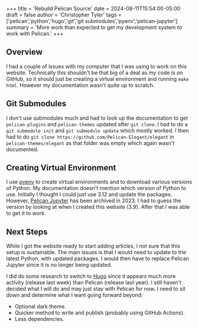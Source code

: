 +++
title = 'Rebuild Pelican Source' 
date = 2024-08-11T15:54:00-05:00
draft = false
author = 'Christopher Tyler'
tags = ['pelican','python','hugo','git','git submodules','pyenv','pelican-jupyter']
summary = 'More work than expected to get my development system to work with Pelican.'
+++

## Overview

I had a couple of issues with my computer that I was using to work on this
website.
Technically this shouldn't be that big of a deal as my code is on GitHub, so it
should just be creating a virtual environment and running `make html`.
However my documentation wasn't quite up to scratch.

## Git Submodules

I don't use submodules much and had to look up the documentation to get
`pelican-plugins` and `pelican-themes` updated after `git clone`.
I had to do a `git submodule init` and `git submodule update` which mostly
worked.
I then had to do `git clone https://github.com/Pelican-Elegant/elegant` in
`pelican-themes/elegant` as that folder was empty which again wasn't documented.

## Creating Virtual Environment

I use [pyenv](https://github.com/pyenv/pyenv) to create virtual environments and
to download various versions of Python.
My documentation doesn't mention which version of Python to use.
Initially I thought I could just use 3.12 and update the packages.
However, [Pelican Jupyter](https://github.com/danielfrg/pelican-jupyter) has
been archived in 2023.
I had to guess the version by looking at when I created this website (3.9).
After that I was able to get it to work.

## Next Steps

While I got the website ready to start adding articles, I not sure that this
setup is sustainable.
The main issues is that I would need to update to the latest Python, with updated
packages.
I would then have to replace Pelican Jupyter since it is no longer being
updated.

I did do some research to switch to [Hugo](https://gohugo.io) since it appears
much more activity (release last week) than Pelican (release last year).
I still haven't decided what I will do and may just stay with Pelican for now.
I need to sit down and determine what I want going forward beyond:

- Optional dark theme.
- Quicker method to write and publish (probably using GitHub Actions).
- Less dependencies.
